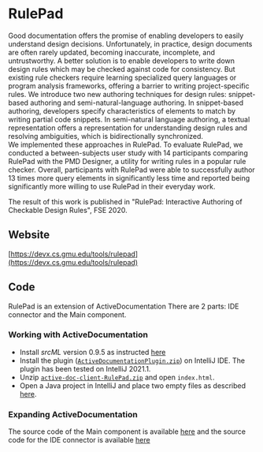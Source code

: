 # RulePad

Good documentation offers the promise of enabling developers to easily understand design decisions. 
Unfortunately, in practice, design documents are often rarely updated, becoming inaccurate, incomplete, and untrustworthy. 
A better solution is to enable developers to write down design rules which may be checked against code for consistency. 
But existing rule checkers require learning specialized query languages or program analysis frameworks, offering a barrier to writing project-specific rules. 
We introduce two new authoring techniques for design rules: snippet-based authoring and semi-natural-language authoring.
In snippet-based authoring, developers specify characteristics of elements to match by writing partial code snippets. 
In semi-natural language authoring, a textual representation offers a representation for understanding design rules and resolving ambiguities, which is bidirectionally synchronized.  
We implemented these approaches in RulePad. 
To evaluate RulePad, we conducted a between-subjects user study with 14 participants comparing RulePad with the PMD Designer, a utility for writing rules in a popular rule checker. 
Overall, participants with RulePad were able to successfully author 13 times more query elements in significantly less time and reported being significantly more willing to use RulePad in their everyday work. 


The result of this work is published in "RulePad: Interactive Authoring of Checkable Design Rules", FSE 2020.

## Website 

[https://devx.cs.gmu.edu/tools/rulepad](https://devx.cs.gmu.edu/tools/rulepad)

## Code

RulePad is an extension of ActiveDocumentation
There are 2 parts: IDE connector and the Main component.

### Working with ActiveDocumentation

- Install _srcML_ version 0.9.5 as instructed [here](https://github.com/devuxd/active-doc-client/wiki#installing-srcml)
- Install the plugin ([`ActiveDocumentationPlugin.zip`](https://github.com/devuxd/RulePad/blob/master/ActiveDocumentationPlugin.zip)) on IntelliJ IDE. The plugin has been tested on IntelliJ 2021.1.
- Unzip [`active-doc-client-RulePad.zip`](https://github.com/devuxd/RulePad/blob/master/active-doc-client-RulePad.zip) and open `index.html`.
- Open a Java project in IntelliJ and place two empty files as described [here](https://github.com/devuxd/active-doc-client/blob/RulePad-version/README.md).

### Expanding ActiveDocumentation

The source code of the Main component is available [here](https://github.com/devuxd/active-doc-client/tree/RulePad-version) 
and the source code for the IDE connector is available [here](https://github.com/devuxd/ActiveDocumentation/tree/RulePad-version)
